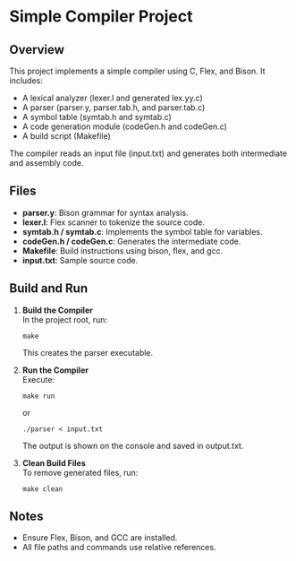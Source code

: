 # Simple Compiler Project

## Overview

This project implements a simple compiler using C, Flex, and Bison. It includes:

- A lexical analyzer (lexer.l and generated lex.yy.c)
- A parser (parser.y, parser.tab.h, and parser.tab.c)
- A symbol table (symtab.h and symtab.c)
- A code generation module (codeGen.h and codeGen.c)
- A build script (Makefile)

The compiler reads an input file (input.txt) and generates both intermediate and assembly code.

## Files

- **parser.y**: Bison grammar for syntax analysis.
- **lexer.l**: Flex scanner to tokenize the source code.
- **symtab.h / symtab.c**: Implements the symbol table for variables.
- **codeGen.h / codeGen.c**: Generates the intermediate code.
- **Makefile**: Build instructions using bison, flex, and gcc.
- **input.txt**: Sample source code.

## Build and Run

1. **Build the Compiler**  
   In the project root, run:

   ```
   make
   ```

   This creates the parser executable.

2. **Run the Compiler**  
   Execute:

   ```
   make run
   ```

   or

   ```
   ./parser < input.txt
   ```

   The output is shown on the console and saved in output.txt.

3. **Clean Build Files**  
   To remove generated files, run:
   ```
   make clean
   ```

## Notes

- Ensure Flex, Bison, and GCC are installed.
- All file paths and commands use relative references.

